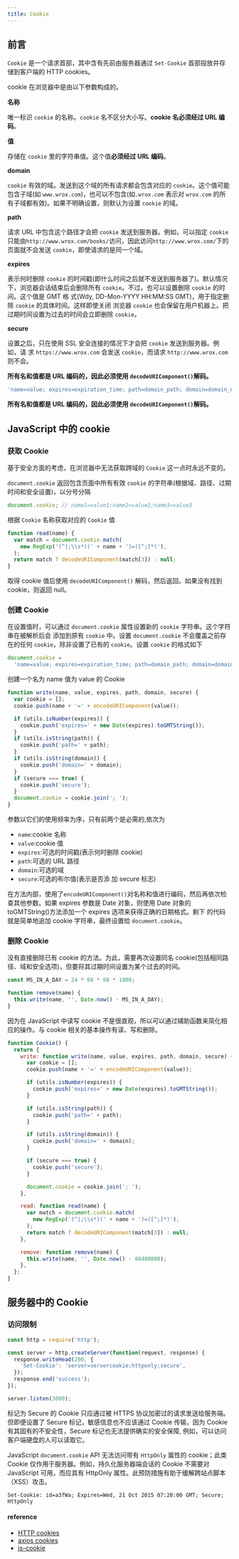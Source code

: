 ```yaml
---
title: Cookie
---
```


## 前言

`Cookie` 是一个请求首部，其中含有先前由服务器通过 `Set-Cookie` 首部投放并存储到客户端的 HTTP cookies。

cookie 在浏览器中是由以下参数构成的。

**名称**

唯一标识 `cookie` 的名称。`cookie` 名不区分大小写。**cookie 名必须经过 URL 编码**。

**值**

存储在 `cookie` 里的字符串值。这个值**必须经过 URL 编码**。

**domain**

`cookie` 有效的域。发送到这个域的所有请求都会包含对应的 `cookie`。这个值可能包含子域(如 `www.wrox.com`)，也可以不包含(如`.wrox.com` 表示对 `wrox.com` 的所有子域都有效)。如果不明确设置，则默认为设置 `cookie` 的域。

**path**

请求 URL 中包含这个路径才会把 `cookie` 发送到服务器。例如，可以指定 `cookie` 只能由`http://www.wrox.com/books/`访问，因此访问`http://www.wrox.com/`下的页面就不会发送 `cookie`，即使请求的是同一个域。

**expires**

表示何时删除 `cookie` 的时间戳(即什么时间之后就不发送到服务器了)。默认情况下，浏览器会话结束后会删除所有 `cookie`。不过，也可以设置删除 `cookie` 的时间。这个值是 GMT 格 式(Wdy, DD-Mon-YYYY HH:MM:SS GMT)，用于指定删除 `cookie` 的具体时间。这样即使关闭 浏览器 `cookie` 也会保留在用户机器上。把过期时间设置为过去的时间会立即删除 `cookie`。

**secure**

设置之后，只在使用 SSL 安全连接的情况下才会把 `cookie` 发送到服务器。例如，请 求 `https://www.wrox.com` 会发送 `cookie`，而请求 `http://www.wrox.com` 则不会。

**所有名和值都是 URL 编码的，因此必须使用 `decodeURIComponent()`解码。**

```js
'name=value; expires=expiration_time; path=domain_path; domain=domain_name; secure';
```

**所有名和值都是 URL 编码的，因此必须使用 `decodeURIComponent()`解码。**

## JavaScript 中的 cookie

### 获取 Cookie

基于安全方面的考虑，在浏览器中无法获取跨域的 `Cookie` 这一点时永远不变的。

`document.cookie` 返回包含页面中所有有效 `cookie` 的字符串(根据域、路径、过期时间和安全设置)，以分号分隔

```js
document.cookie; // name1=value1;name2=value2;name3=value3
```

根据 `Cookie` 名称获取对应的 `Cookie` 值

```js
function read(name) {
  var match = document.cookie.match(
    new RegExp('(^|;\\s*)(' + name + ')=([^;]*)'),
  );
  return match ? decodeURIComponent(match[3]) : null;
}
```

取得 cookie 值后使用 `decodeURIComponent()` 解码，然后返回。如果没有找到 cookie，则返回 null。

### 创建 Cookie

在设置值时，可以通过 `document.cookie` 属性设置新的 `cookie` 字符串。这个字符串在被解析后会 添加到原有 `cookie` 中。设置 `document.cookie` 不会覆盖之前存在的任何 `cookie`，除非设置了已有的 `cookie`。设置 `cookie` 的格式如下

```js
document.cookie =
  'name=value; expires=expiration_time; path=domain_path; domain=domain_name; secure';
```

创建一个名为 name 值为 value 的 Cookie

```js
function write(name, value, expires, path, domain, secure) {
  var cookie = [];
  cookie.push(name + '=' + encodeURIComponent(value));

  if (utils.isNumber(expires)) {
    cookie.push('expires=' + new Date(expires).toGMTString());
  }
  if (utils.isString(path)) {
    cookie.push('path=' + path);
  }
  if (utils.isString(domain)) {
    cookie.push('domain=' + domain);
  }
  if (secure === true) {
    cookie.push('secure');
  }
  document.cookie = cookie.join('; ');
}
```

参数以它们的使用频率为序，只有前两个是必需的,依次为

- `name`:cookie 名称
- `value`:cookie 值
- `expires`:可选的时间戳(表示何时删除 cookie)
- `path`:可选的 URL 路径
- `domain`:可选的域
- `secure`:可选的布尔值(表示是否添 加 secure 标志)

在方法内部，使用了`encodeURIComponent()`对名称和值进行编码，然后再依次检查其他参数。如果 expires 参数是 Date 对象，则使用 Date 对象的 toGMTString()方法添加一个 expires 选项来获得正确的日期格式。剩下 的代码就是简单地追加 cookie 字符串，最终设置给 `document.cookie`。

### 删除 Cookie

没有直接删除已有 cookie 的方法。为此，需要再次设置同名 cookie(包括相同路径、域和安全选项)，但要将其过期时间设置为某个过去的时间。

```js
const MS_IN_A_DAY = 24 * 60 * 60 * 1000;

function remove(name) {
  this.write(name, '', Date.now() - MS_IN_A_DAY);
}
```

因为在 JavaScript 中读写 cookie 不是很直观，所以可以通过辅助函数来简化相应的操作。与 cookie 相关的基本操作有读、写和删除。

```js
function Cookie() {
  return {
    write: function write(name, value, expires, path, domain, secure) {
      var cookie = [];
      cookie.push(name + '=' + encodeURIComponent(value));

      if (utils.isNumber(expires)) {
        cookie.push('expires=' + new Date(expires).toGMTString());
      }

      if (utils.isString(path)) {
        cookie.push('path=' + path);
      }

      if (utils.isString(domain)) {
        cookie.push('domain=' + domain);
      }

      if (secure === true) {
        cookie.push('secure');
      }

      document.cookie = cookie.join('; ');
    },

    read: function read(name) {
      var match = document.cookie.match(
        new RegExp('(^|;\\s*)(' + name + ')=([^;]*)'),
      );
      return match ? decodeURIComponent(match[3]) : null;
    },

    remove: function remove(name) {
      this.write(name, '', Date.now() - 86400000);
    },
  };
}
```

## 服务器中的 Cookie

### 访问限制

```js
const http = require('http');

const server = http.createServer(function(request, response) {
  response.writeHead(200, {
    'Set-Cookie': 'server=servercookie;httponly;secure',
  });
  response.end('success');
});

server.listen(3000);
```

标记为 Secure 的 Cookie 只应通过被 HTTPS 协议加密过的请求发送给服务端。但即便设置了 Secure 标记，敏感信息也不应该通过 Cookie 传输，因为 Cookie 有其固有的不安全性，Secure 标记也无法提供确实的安全保障, 例如，可以访问客户端硬盘的人可以读取它。

JavaScript `document.cookie` API 无法访问带有 `HttpOnly` 属性的 cookie；此类 Cookie 仅作用于服务器。例如，持久化服务器端会话的 Cookie 不需要对 JavaScript 可用，而应具有 HttpOnly 属性。此预防措施有助于缓解跨站点脚本（XSS）攻击。

```
Set-Cookie: id=a3fWa; Expires=Wed, 21 Oct 2015 07:28:00 GMT; Secure; HttpOnly
```

#### reference

- [HTTP cookies](https://developer.mozilla.org/zh-CN/docs/Web/HTTP/Cookies)
- [axios cookies](https://github.com/axios/axios/blob/master/lib/helpers/cookies.js)
- [js-cookie](https://github.com/js-cookie/js-cookie)
